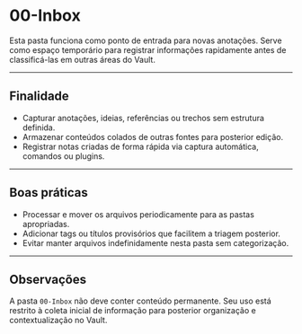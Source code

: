 # 00-Inbox

Esta pasta funciona como ponto de entrada para novas anotações. Serve como espaço temporário para registrar informações rapidamente antes de classificá-las em outras áreas do Vault.

---

## Finalidade

- Capturar anotações, ideias, referências ou trechos sem estrutura definida.
- Armazenar conteúdos colados de outras fontes para posterior edição.
- Registrar notas criadas de forma rápida via captura automática, comandos ou plugins.

---

## Boas práticas

- Processar e mover os arquivos periodicamente para as pastas apropriadas.
- Adicionar tags ou títulos provisórios que facilitem a triagem posterior.
- Evitar manter arquivos indefinidamente nesta pasta sem categorização.

---

## Observações

A pasta `00-Inbox` não deve conter conteúdo permanente. Seu uso está restrito à coleta inicial de informação para posterior organização e contextualização no Vault.
